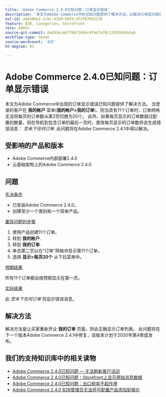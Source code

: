 ```yaml
---
title: 'Adobe Commerce 2.4.0已知问题：订单显示错误'
description: '本文为Adobe Commerce中的已知问题提供了解决方法，以解决订单显示错误。 当登录的客户在**我的帐户**菜单(**我的帐户&gt； My Orders**)中查看其订单时，当有11个订单时，订单网格无法将每页的订单数从第2页切换为20个。 此外，如果每页显示的订单数超过配置的数量，则在导航到包含订单的最后一页时，更改每页显示的订单数将会生成错误消息：*您未下达任何订单*。 此问题将在Adobe Commerce 2.4.1中得以解决。'
exl-id: a6d300e1-1cbc-42b9-997d-d72f8765517b
feature: B2B, Categories, Storefront
role: Admin
source-git-commit: 0ad52eceb776b71604c4f467a70c13191bb9a1eb
workflow-type: tm+mt
source-wordcount: '422'
ht-degree: 0%

---
```


# Adobe Commerce 2.4.0已知问题：订单显示错误

本文为Adobe Commerce中出现的订单显示错误已知问题提供了解决方法。 当登录的客户在 **我的帐户** 菜单(**我的帐户>我的订单**)，则当具有11个订单时，订单网格无法将每页的订单数从第2页切换为20个。 此外，如果每页显示的订单数超过配置的数量，则在导航到包含订单的最后一页时，更改每页显示的订单数将会生成错误消息： *您未下任何订单*. 此问题将在Adobe Commerce 2.4.1中得以解决。

## 受影响的产品和版本

* Adobe Commerce内部部署2.4.0
* 云基础架构上的Adobe Commerce 2.4.0

## 问题

<u>先决条件</u>

* 已安装Adobe Commerce 2.4.0。
* 创建至少一个类别和一个简单产品。

<u>重现问题的步骤</u>

1. 使用产品创建11个订单。
1. 转到 **我的帐户**.
1. 转到 **我的订单**.
1. 单击第二页以在“订单”网格中显示第11个订单。
1. 选择 **显示=每页20个** 从下拉菜单中。

<u>预期结果</u>

所有11个订单都会按预期显示在第一页。

<u>实际结果</u>

此 *您未下任何订单* 将显示错误消息。

## 解决方法

解决方法是让买家重新开业 **我的订单** 页面，则会正确显示订单列表。 此问题将在下一个版本Adobe Commerce 2.4.1中修复，该版本计划于2020年第4季度发布。

## 我们的支持知识库中的相关读物

* [Adobe Commerce 2.4.0已知问题 — 无法刷新客户活动](/help/troubleshooting/miscellaneous/magento-2-4-0-refresh-on-customer-activities-does-not-work.md)
* [Adobe Commerce 2.4.0已知问题：Storefront上显示原始消息数据](/help/troubleshooting/storefront/magento-2-4-0-issue-storefront-raw-message-data-display.md)
* [Adobe Commerce 2.4.0已知问题：出口税率不起作用](/help/troubleshooting/miscellaneous/magento-2-4-0-known-issue-export-tax-rates-does-not-work.md)
* [Adobe Commerce 2.4.0 B2B管理员无法将可配置产品添加到报价](/help/troubleshooting/miscellaneous/magento-2-4-0-b2b-admin-can-t-add-configurable-product-to-quote.md)
